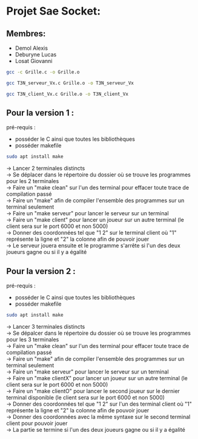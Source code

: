 # Projet Sae Socket:

## Membres:

- Demol Alexis  
- Deburyne Lucas  
- Losat Giovanni  

```bash
gcc -c Grille.c -o Grille.o

gcc T3N_serveur_Vx.c Grille.o -o T3N_serveur_Vx

gcc T3N_client_Vx.c Grille.o -o T3N_client_Vx
```

## Pour la version 1 :

pré-requis :  
- posséder le C ainsi que toutes les bibliothèques   
- posséder makefile  
```bash
sudo apt install make
```

-> Lancer 2 terminales distincts  
-> Se déplacer dans le répertoire du dossier où se trouve les programmes pour les 2 terminales  
-> Faire un "make clean" sur l'un des terminal pour effacer toute trace de compilation passé  
-> Faire un "make" afin de compiler l'ensemble des programmes sur un terminal seulement  
-> Faire un "make serveur" pour lancer le serveur sur un terminal   
-> Faire un "make client" pour lancer un joueur sur un autre terminal (le client sera sur le port 6000 et non 5000)  
-> Donner des coordonnées tel que "1 2" sur le terminal client où "1" représente la ligne et "2" la colonne afin de pouvoir jouer   
-> Le serveur jouera ensuite et le programme s'arrête si l'un des deux joueurs gagne ou si il y a égalité   

## Pour la version 2 :

pré-requis :

- posséder le C ainsi que toutes les bibliothèques      
- posséder makefile  
```bash
sudo apt install make
````

-> Lancer 3 terminales distincts  
-> Se dépalcer dans le répertoire du dossier où se trouve les programmes pour les 3 terminales    
-> Faire un "make clean" sur l'un des terminal pour effacer toute trace de compilation passé  
-> Faire un "make" afin de compiler l'ensemble des programmes sur un terminal seulement   
-> Faire un "make serveur" pour lancer le serveur sur un terminal   
-> Faire un "make clientX" pour lancer un joueur sur un autre terminal (le client sera sur le port 6000 et non 5000)  
-> Faire un "make clientO" pour lancer le second joueur sur le dernier terminal disponible (le client sera sur le port 6000 et non 5000)  
-> Donner des coordonnées tel que "1 2" sur l'un des terminal client où "1" représente la ligne et "2" la colonne afin de pouvoir jouer   
-> Donner des coordonnées avec la même syntaxe sur le second terminal client pour pouvoir jouer   
-> La partie se termine si l'un des deux joueurs gagne ou si il y a égalité  

